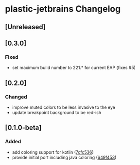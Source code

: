 <!-- Keep a Changelog guide -> https://keepachangelog.com -->

# plastic-jetbrains Changelog

## [Unreleased]

## [0.3.0]
### Fixed
- set maximum build number to 221.* for current EAP (fixes #5)

## [0.2.0]
### Changed
- improve muted colors to be less invasive to the eye
- update breakpoint background to be red-ish

## [0.1.0-beta]
### Added
- add coloring support for kotlin ([7cfc536](https://github.com/barfurth/plastic-jb-ide/commit/7cfc5360927719f3d90d5a19ac33bb7a99d952c1))
- provide initial port including java coloring ([649f453](https://github.com/barfurth/plastic-jb-ide/commit/649f4532a682e81e388c79e5c44e3880eea91eda))